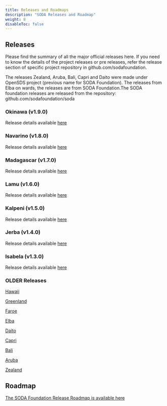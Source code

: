 ```yaml
---
title: Releases and Roadmaps
description: "SODA Releases and Roadmap"
weight: 8
disableToc: false
---
```

## Releases
Please find the summary of all the major official releases here. If you need to know the details of the project releases or pre releases, refer the release section of specific project repository in github.com/sodafoundation.

The releases Zealand, Aruba, Bali, Capri and Daito were made under OpenSDS project (previous name for SODA Foundation). The releases from Elba on wards, the releases are from SODA Foundation.The SODA foundation releases are released from the repository: github.com/sodafoundation/soda

### Okinawa (v1.9.0)
Release details available [here](https://github.com/sodafoundation/soda/releases/tag/v1.9.0)

### Navarino (v1.8.0)
Release details available [here](https://github.com/sodafoundation/soda/releases/tag/v1.8.0)

### Madagascar (v1.7.0)
Release details available [here](https://github.com/sodafoundation/soda/releases/tag/v1.7.0)

### Lamu (v1.6.0)
Release details available [here](https://github.com/sodafoundation/soda/releases/tag/v1.6.0)

### Kalpeni (v1.5.0)
Release details available [here](https://github.com/sodafoundation/soda/releases/tag/v1.5.0)

### Jerba (v1.4.0)
Release details available [here](https://github.com/sodafoundation/soda/releases/tag/v1.4.0)

### Isabela (v1.3.0)
Release details available [here](https://github.com/sodafoundation/soda/releases/tag/v1.3.0)

### OLDER Releases
[Hawaii](https://docs.sodafoundation.io/releases/hawaii/)

[Greenland](https://docs.sodafoundation.io/releases/greenland/)

[Faroe](https://docs.sodafoundation.io/releases/faroe/)

[Elba](https://docs.sodafoundation.io/releases/elba/)

[Daito](https://docs.sodafoundation.io/releases/daito/)

[Capri](https://docs.sodafoundation.io/releases/capri/)

[Bali](https://docs.sodafoundation.io/releases/bali/)

[Aruba](https://docs.sodafoundation.io/releases/aruba/)

[Zealand](https://docs.sodafoundation.io/releases/zealand/)

## Roadmap
[The SODA Foundation Release Roadmap is available here](https://github.com/sodafoundation/releases/blob/master/roadmap.md)


